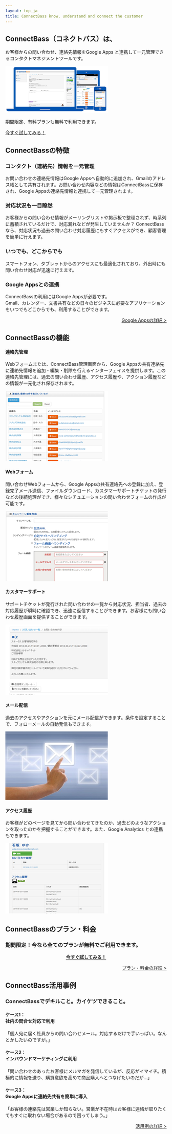 ```yaml
---
layout: top_ja
title: ConnectBass know, understand and connect the customer
---
```


<div class="jumbotron">
  <h2><span class="logoTypoPrefix">Connect</span><span class="logoTypoSuffix">Bass</span>（コネクトバス）は、</h2>
  <p class="lead">お客様からの問い合わせ、連絡先情報をGoogle Apps と連携して一元管理できるコンタクトマネジメントツールです。</p>

  <div class="row">
    <div class="col-sm-6">
      <img class="media-object" src="/assets/img/top/devices_320.png" width="320">
    </div>
    <div class="col-sm-6 text-right">
      <p>期間限定、有料プランも無料で利用できます。</p>
	  <p><a href="tryit.html" class="btn btn-success">今すぐ試してみる！</a></p>
    </div>
  </div>

</div>


<h2 class="text-center"><span class="logoTypoPrefix">Connect</span><span class="logoTypoSuffix">Bass</span>の特徴</h2>

<div class="row">
  <div class="col-sm-6">
    <h3>コンタクト（連絡先）情報を一元管理</h3>
    <p>お問い合わせの連絡先情報はGoogle Appsへ自動的に追加され、Gmailのアドレス帳として共有されます。お問い合わせ内容などの情報はConnectBassに保存され、Google Appsの連絡先情報と連携して一元管理されます。</p>
  </div>
  <div class="col-sm-6">
    <h3>対応状況も一目瞭然</h3>
    <p>お客様からの問い合わせ情報がメーリングリストや掲示板で整理されず、時系列に蓄積されているだけで、対応漏れなどが発生していませんか？ ConnectBassなら、対応状況も過去の問い合わせ対応履歴にもすぐアクセスができ、顧客管理を簡単に行えます。</p>
  </div>
</div>

<div class="row">
  <div class="col-sm-6">
    <h3>いつでも、どこからでも</h3>
	<p>スマートフォン、タブレットからのアクセスにも最適化されており、外出時にも問い合わせ対応が迅速に行えます。</p>
  </div>
  <div class="col-sm-6">
    <h3>Google Appsとの連携</h3>
	<p>ConnectBassの利用にはGoogle Appsが必要です。<br>Gmail、カレンダー、文書共有などの日々のビジネスに必要なアプリケーションをいつでもどこからでも、利用することができます。</p>
	<p align="right"><a href="apps.html">Google Appsの詳細 ></a></p>  
  </div>
</div>


<h2 class="text-center"><span class="logoTypoPrefix">Connect</span><span class="logoTypoSuffix">Bass</span>の機能</h2>

<div class="row">
  <div class="col-sm-6">
    <h4><span class="glyphicon glyphicon-user"></span> 連絡先管理</h4>
	<p class="descQuote">Webフォームまたは、ConnectBass管理画面から、Google Appsの共有連絡先に連絡先情報を追加・編集・削除を行えるインターフェイスを提供します。この連絡先管理には、過去の問い合わせ履歴、アクセス履歴や、アクション履歴などの情報が一元化され保存されます。</p>
  </div>
  <div class="col-sm-6 text-center">
    <img src="/assets/img/top/contact.png" width="320" height="220" class="img-thumbnail imgMargin">
  </div>
</div>

<div class="row">
  <div class="col-sm-6">
    <h4><span class="glyphicon glyphicon-pencil"></span> Webフォーム</h4>
	<p class="descQuote">問い合わせWebフォームから、Google Appsの共有連絡先への登録に加え、登録完了メール送信、ファイルダウンロード、カスタマーサポートチケットの発行などの後続処理ができ、様々なシチュエーションの問い合わせフォームの作成が可能です。</p>
  </div>
  <div class="col-sm-6 text-center">
    <img src="/assets/img/top/form.png" width="320" height="220" class="img-thumbnail imgMargin">
  </div>
</div>

<div class="row">
  <div class="col-sm-6">
    <h4><span class="glyphicon glyphicon-search"></span> カスタマーサポート</h4>
	<p class="descQuote">サポートチケットが発行された問い合わせの一覧から対応状況、担当者、過去の対応履歴が瞬時に確認でき、迅速に返信することができます。お客様にも問い合わせ履歴画面を提供することができます。</p>
  </div>
  <div class="col-sm-6 text-center">
    <img src="/assets/img/top/case.png" width="320" height="220" class="img-thumbnail imgMargin">
  </div>
</div>

<div class="row">
  <div class="col-sm-6">
    <h4><span class="glyphicon glyphicon-envelope"></span> メール配信</h4>
	<p class="descQuote">過去のアクセスやアクションを元にメール配信ができます。条件を設定することで、フォローメールの自動発信もできます。</p>
  </div>
  <div class="col-sm-6 text-center">
    <img src="/assets/img/top/p7_2_320.jpg" width="320" height="214" class="img-thumbnail imgMargin">
  </div>
</div>

<div class="row">
  <div class="col-sm-6">
    <h4><span class="glyphicon glyphicon-globe"></span> アクセス履歴</h4>
	<p class="descQuote">お客様がどのページを見てから問い合わせてきたのか、過去どのようなアクションを取ったのかを把握することができます。また、Google Analytics との連携もできます。</p>
  </div>
  <div class="col-sm-6 text-center">
    <img src="/assets/img/top/access.png" width="320" height="220" class="img-thumbnail imgMargin">
  </div>
</div>

<h2 class="text-center"><span class="logoTypoPrefix">Connect</span><span class="logoTypoSuffix">Bass</span>のプラン・料金</h2>

<h3>期間限定！今なら全てのプランが無料でご利用できます。</h3>
<p align="center"><a href="tryit.html" class="btn btn-success"><strong>今すぐ試してみる！</strong></a></p>


<p align="right"><a href="price.html">プラン・料金の詳細 ></a></p>

<h2 class="text-center"><span class="logoTypoPrefix">Connect</span><span class="logoTypoSuffix">Bass</span>活用事例</h2>

<h3>ConnectBassでデキルこと。カイケツできること。</h3>

<div class="row">
  <div class="col-sm-4">
  <h4>ケース1：</br>社内の問合せ対応で利用</h4>
  <p>「個人宛に届く社員からの問い合わせメール。対応するだけで手いっぱい。なんとかしたいのですが。」</p>
  </div>

  <div class="col-sm-4">
  <h4>ケース2：<br>インバウンドマーケティングに利用</h4>
  <p>「問い合わせのあったお客様にメルマガを発信しているが、反応がイマイチ。積極的に情報を送り、購買意欲を高めて商品購入へとつなげたいのだが...」</p>
  </div>

  <div class="col-sm-4">
  <h4>ケース3：<br>Google Appsに連絡先共有を簡単に導入</h4>
  <p>「お客様の連絡先は営業しか知らない。営業が不在時はお客様に連絡が取りたくてもすぐに取れない場合があるので困ってしまう。」</p>
  </div>
</div>

<p align="right"><a href="case.html">活用例の詳細 ></a></p>

<img height="1" width="1" alt="" style="display:none" src="https://www.facebook.com/tr?ev=6014055334608&amp;cd[value]=0.00&amp;cd[currency]=JPY&amp;noscript=1" />
